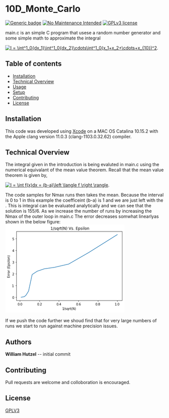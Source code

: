 # 10D_Monte_Carlo
[![Generic badge](https://img.shields.io/badge/<GCC>-<11.0.3>-<COLOR>.svg)](https://shields.io/) 
[![No Maintenance Intended](http://unmaintained.tech/badge.svg)](http://unmaintained.tech/)
[![GPLv3 license](https://img.shields.io/badge/License-GPLv3-blue.svg)](http://perso.crans.org/besson/LICENSE.html)




main.c is an simple C program that usese a random number generator and some simple math to approximate the integral 

<a href="https://www.codecogs.com/eqnedit.php?latex=I&space;=&space;\int^1_0{dx_1}\int^1_0{dx_2}\cdots\int^1_0(x_1&plus;x_2&plus;\cdots&plus;x_{10})^2" target="_blank"><img src="https://latex.codecogs.com/gif.latex?I&space;=&space;\int^1_0{dx_1}\int^1_0{dx_2}\cdots\int^1_0(x_1&plus;x_2&plus;\cdots&plus;x_{10})^2" title="I = \int^1_0{dx_1}\int^1_0{dx_2}\cdots\int^1_0(x_1+x_2+\cdots+x_{10})^2" /></a>. 

## Table of contents
* [Installation](#installations)
* [Technical Overview](#technical-overview)
* [Usage](#authors)
* [Setup](#setup)
* [Contributing](#contributing)
* [License](#license)

## Installation

This code was developed using [Xcode](https://developer.apple.com/xcode/) on a MAC OS Catalina 10.15.2 with the Apple clang version 11.0.3 (clang-1103.0.32.62) compiler.

## Technical Overview

The integral given in the introduction is being evaluted in main.c using the numerical equivalant of the mean value theorem. Recall that the mean value theorem is given by,

<a href="https://www.codecogs.com/eqnedit.php?latex=I&space;=&space;\int&space;f(x)dx&space;=&space;(b-a)\left&space;\langle&space;f&space;\right&space;\rangle" target="_blank"><img src="https://latex.codecogs.com/gif.latex?I&space;=&space;\int&space;f(x)dx&space;=&space;(b-a)\left&space;\langle&space;f&space;\right&space;\rangle" title="I = \int f(x)dx = (b-a)\left \langle f \right \rangle" /></a>.

The code samples for Nmax runs then takes the mean. Because the interval is 0 to 1 in this example the coefficeint (b-a) is 1 and we are just left with the <f>. This is integral can be evaluated analytically and we can see that the solution is 155/6. As we increase the number of runs by increasing the Nmax of the outer loop in main.c The error decreases somwhat linearlyas shown in the below figure:
  ![Linear dependence of eps](https://github.com/whutzel89/10d_Monte_Carlo/blob/master/quick_plot_error.png)
  
If we push the code further we shoud find that for very large numbers of runs we start to run against machine precision issues.

## Authors

**William Hutzel** -- initial commit

## Contributing
Pull requests are welcome and colloboration is encouraged.

## License
[GPLV3](https://choosealicense.com/licenses/gpl-3.0/)
